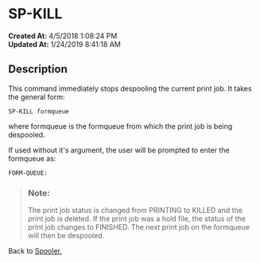 # SP-KILL

**Created At:** 4/5/2018 1:08:24 PM  
**Updated At:** 1/24/2019 8:41:18 AM  


## Description 

This command immediately stops despooling the current print job. It takes the general form:

```
SP-KILL formqueue
```

where formqueue is the formqueue from which the print job is being despooled.

If used without it's argument, the user will be prompted to enter the formqueue as:

```
FORM-QUEUE:
```




> ### Note: 
> 
> The print job status is changed from PRINTING to KILLED and the print job is deleted. If the print job was a hold file, the status of the print job changes to FINISHED. The next print job on the formqueue will then be despooled.




Back to [Spooler.](jbase-spooler)
